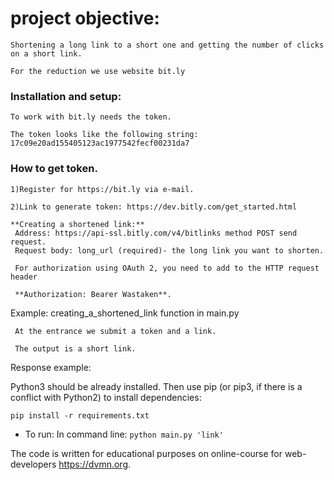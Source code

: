 project objective:
=====================
    Shortening a long link to a short one and getting the number of clicks on a short link.

    For the reduction we use website bit.ly

### Installation and setup:

    To work with bit.ly needs the token.

    The token looks like the following string: 17c09e20ad155405123ac1977542fecf00231da7

### How to get token.

    1)Register for https://bit.ly via e-mail.
 
    2)Link to generate token: https://dev.bitly.com/get_started.html
 
    **Creating a shortened link:**
     Address: https://api-ssl.bitly.com/v4/bitlinks method POST send request.
     Request body: long_url (required)- the long link you want to shorten.
 
     For authorization using OAuth 2, you need to add to the HTTP request header
 
     **Authorization: Bearer Wastaken**.
 
 Example: 
     creating_a_shortened_link function in main.py
 
     At the entrance we submit a token and a link.
 
     The output is a short link.
 
 Response example:

Python3 should be already installed. 
Then use pip (or pip3, if there is a conflict with Python2) to install dependencies:

```
pip install -r requirements.txt
```

* To run:  In command line:   ``` python main.py 'link' ```

The code is written for educational purposes on online-course for web-developers https://dvmn.org.
